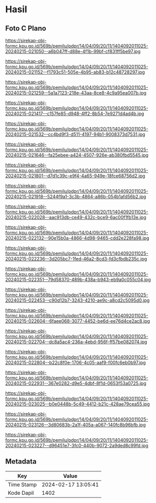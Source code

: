 # Hasil

## Foto C Plano

https://sirekap-obj-formc.kpu.go.id/569b/pemilu/pdpr/14/04/09/20/11/1404092011025-20240215-021050--a6b047ff-d88e-4f1b-99bf-cf831ff5be97.jpg

https://sirekap-obj-formc.kpu.go.id/569b/pemilu/pdpr/14/04/09/20/11/1404092011025-20240215-021152--f1793c51-505e-4b95-ab83-b12c48728297.jpg

https://sirekap-obj-formc.kpu.go.id/569b/pemilu/pdpr/14/04/09/20/11/1404092011025-20240215-021259--5a1a7123-218e-43aa-8ce8-4c9a95ea007b.jpg

https://sirekap-obj-formc.kpu.go.id/569b/pemilu/pdpr/14/04/09/20/11/1404092011025-20240215-021417--c157fe85-d948-4ff2-8b54-7e9271d4ad4b.jpg

https://sirekap-obj-formc.kpu.go.id/569b/pemilu/pdpr/14/04/09/20/11/1404092011025-20240215-021532--cc4bd9f3-d511-4197-94b1-9008373d7531.jpg

https://sirekap-obj-formc.kpu.go.id/569b/pemilu/pdpr/14/04/09/20/11/1404092011025-20240215-021646--fa25ebee-a424-4507-926e-ab380fbd5545.jpg

https://sirekap-obj-formc.kpu.go.id/569b/pemilu/pdpr/14/04/09/20/11/1404092011025-20240215-021801--d7d1c39c-e9f4-4a65-949e-18fce68756d2.jpg

https://sirekap-obj-formc.kpu.go.id/569b/pemilu/pdpr/14/04/09/20/11/1404092011025-20240215-021918--5244f9a1-3c3b-4864-a86b-054b1afd56b2.jpg

https://sirekap-obj-formc.kpu.go.id/569b/pemilu/pdpr/14/04/09/20/11/1404092011025-20240215-022028--aac913db-ce49-432c-bce9-6ac00f1fb13e.jpg

https://sirekap-obj-formc.kpu.go.id/569b/pemilu/pdpr/14/04/09/20/11/1404092011025-20240215-022132--90e15b0a-4866-4d98-9465-cdd2e228fa98.jpg

https://sirekap-obj-formc.kpu.go.id/569b/pemilu/pdpr/14/04/09/20/11/1404092011025-20240215-022236--3d205bc7-1fed-46a2-8cd3-fd3cfbdb235c.jpg

https://sirekap-obj-formc.kpu.go.id/569b/pemilu/pdpr/14/04/09/20/11/1404092011025-20240215-022351--79d58370-489b-438a-b943-eb9a0c055c04.jpg

https://sirekap-obj-formc.kpu.go.id/569b/pemilu/pdpr/14/04/09/20/11/1404092011025-20240215-022453--c90d12b7-3243-4210-ae9c-a8cd2c5095d0.jpg

https://sirekap-obj-formc.kpu.go.id/569b/pemilu/pdpr/14/04/09/20/11/1404092011025-20240215-022604--6faee068-3077-4452-be6d-ee76d4ce2ac8.jpg

https://sirekap-obj-formc.kpu.go.id/569b/pemilu/pdpr/14/04/09/20/11/1404092011025-20240215-022704--dc8a5ac4-236a-4ebd-956f-ff57be082074.jpg

https://sirekap-obj-formc.kpu.go.id/569b/pemilu/pdpr/14/04/09/20/11/1404092011025-20240215-022804--b22c8f0e-1706-4c05-aaf9-f00fc6eb0b97.jpg

https://sirekap-obj-formc.kpu.go.id/569b/pemilu/pdpr/14/04/09/20/11/1404092011025-20240215-022931--367e0282-d9e5-4dbf-8f1d-0653f53a0725.jpg

https://sirekap-obj-formc.kpu.go.id/569b/pemilu/pdpr/14/04/09/20/11/1404092011025-20240215-023025--b0e0448b-5c49-4412-b21c-428ae79cea55.jpg

https://sirekap-obj-formc.kpu.go.id/569b/pemilu/pdpr/14/04/09/20/11/1404092011025-20240215-023126--3d80683b-2a1f-405a-a067-140fc8b96bfb.jpg

https://sirekap-obj-formc.kpu.go.id/569b/pemilu/pdpr/14/04/09/20/11/1404092011025-20240215-023227--d96451e7-3fc0-440b-9072-2a9ded8c99fd.jpg


## Metadata

| Key        | Value               |
| ---------- | ------------------- |
| Time Stamp | 2024-02-17 13:05:41 |
| Kode Dapil | 1402                |



